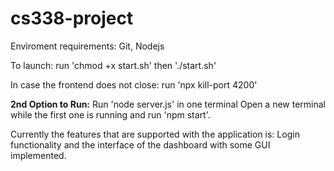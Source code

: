 # cs338-project

Enviroment requirements:
Git, Nodejs

To launch: run 'chmod +x start.sh' then './start.sh'

In case the frontend does not close: run 'npx kill-port 4200'


**2nd Option to Run:**
Run 'node server.js' in one terminal
Open a new terminal while the first one is running and run 'npm start'.

Currently the features that are supported with the application is:
Login functionality and the interface of the dashboard with some GUI implemented.
